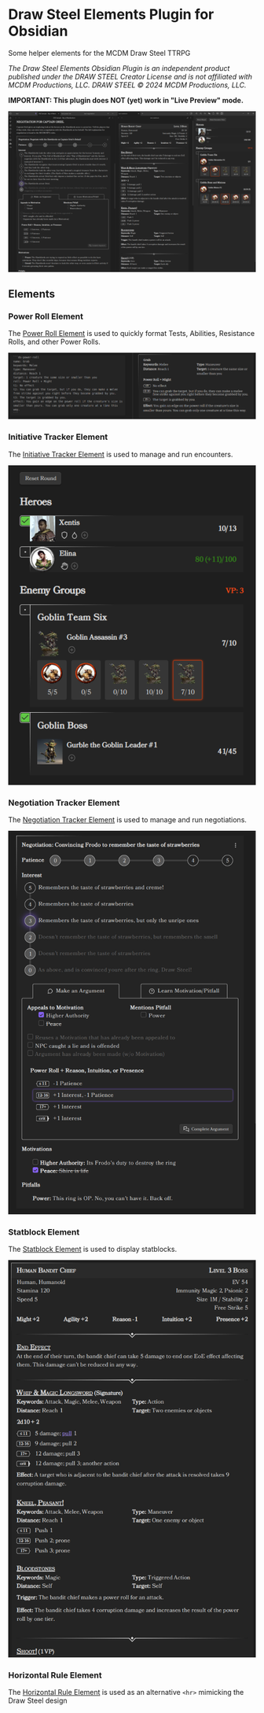 # Draw Steel Elements Plugin for Obsidian

Some helper elements for the MCDM Draw Steel TTRPG

_The Draw Steel Elements Obsidian Plugin is an independent product published under the DRAW STEEL Creator License and is not affiliated with MCDM Productions, LLC. DRAW STEEL © 2024 MCDM Productions, LLC._

**IMPORTANT: This plugin does NOT (yet) work in "Live Preview" mode.**

![sample.png](Media/sample.png)

## Elements

### Power Roll Element

The [Power Roll Element](./docs/power-roll.md) is used to quickly format Tests, Abilities, Resistance Rolls, and other Power Rolls.

![power roll.png](./docs/Media/power-roll-simple.png)

### Initiative Tracker Element

The [Initiative Tracker Element](./docs/initiative-tracker.md) is used to manage and run encounters.

![Initiative Tracker.png](./docs/Media/initiative-tracker.png)

### Negotiation Tracker Element

The [Negotiation Tracker Element](./docs/negotiation-tracker.md) is used to manage and run negotiations.

![Initiative Tracker.png](./docs/Media/negotiation.png)

### Statblock Element

The [Statblock Element](./docs/statblock.md) is used to display statblocks.

![Statblock.png](./docs/Media/statblock.png)

### Horizontal Rule Element

The [Horizontal Rule Element](./docs/horizontal-rule.md) is used as an alternative `<hr>` mimicking the Draw Steel design 
